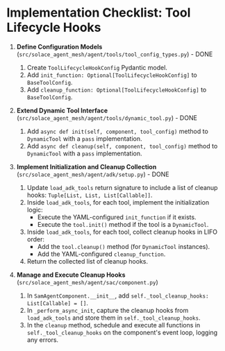 # Implementation Checklist: Tool Lifecycle Hooks

1.  **Define Configuration Models** (`src/solace_agent_mesh/agent/tools/tool_config_types.py`) - DONE
    1.  Create `ToolLifecycleHookConfig` Pydantic model.
    2.  Add `init_function: Optional[ToolLifecycleHookConfig]` to `BaseToolConfig`.
    3.  Add `cleanup_function: Optional[ToolLifecycleHookConfig]` to `BaseToolConfig`.

2.  **Extend Dynamic Tool Interface** (`src/solace_agent_mesh/agent/tools/dynamic_tool.py`) - DONE
    1.  Add `async def init(self, component, tool_config)` method to `DynamicTool` with a `pass` implementation.
    2.  Add `async def cleanup(self, component, tool_config)` method to `DynamicTool` with a `pass` implementation.

3.  **Implement Initialization and Cleanup Collection** (`src/solace_agent_mesh/agent/adk/setup.py`) - DONE
    1.  Update `load_adk_tools` return signature to include a list of cleanup hooks: `Tuple[List, List, List[Callable]]`.
    2.  Inside `load_adk_tools`, for each tool, implement the initialization logic:
        -   Execute the YAML-configured `init_function` if it exists.
        -   Execute the `tool.init()` method if the tool is a `DynamicTool`.
    3.  Inside `load_adk_tools`, for each tool, collect cleanup hooks in LIFO order:
        -   Add the `tool.cleanup()` method (for `DynamicTool` instances).
        -   Add the YAML-configured `cleanup_function`.
    4.  Return the collected list of cleanup hooks.

4.  **Manage and Execute Cleanup Hooks** (`src/solace_agent_mesh/agent/sac/component.py`)
    1.  In `SamAgentComponent.__init__`, add `self._tool_cleanup_hooks: List[Callable] = []`.
    2.  In `_perform_async_init`, capture the cleanup hooks from `load_adk_tools` and store them in `self._tool_cleanup_hooks`.
    3.  In the `cleanup` method, schedule and execute all functions in `self._tool_cleanup_hooks` on the component's event loop, logging any errors.
